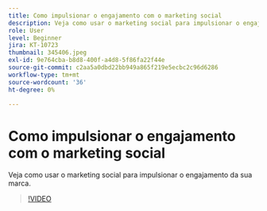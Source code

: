 ```yaml
---
title: Como impulsionar o engajamento com o marketing social
description: Veja como usar o marketing social para impulsionar o engajamento da sua marca.
role: User
level: Beginner
jira: KT-10723
thumbnail: 345406.jpeg
exl-id: 9e764cba-b8d8-400f-a4d8-5f86fa22f44e
source-git-commit: c2aa5a0dbd22bb949a865f219e5ecbc2c96d6286
workflow-type: tm+mt
source-wordcount: '36'
ht-degree: 0%

---
```


# Como impulsionar o engajamento com o marketing social

Veja como usar o marketing social para impulsionar o engajamento da sua marca.

>[!VIDEO](https://video.tv.adobe.com/v/345406/?quality=12&learn=on)
